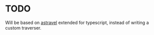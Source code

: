 # TODO

Will be based on [astravel](https://github.com/kristianmandrup/astravel) extended for typescript, instead of writing a custom traverser.
